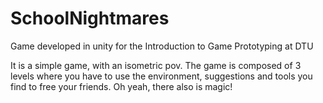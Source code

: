 # SchoolNightmares
Game developed in unity for the Introduction to Game Prototyping at DTU

It is a simple game, with an isometric pov. The game is composed of 3 levels where you have to use the environment, suggestions and tools you find to free your friends. Oh yeah, there also is magic!
